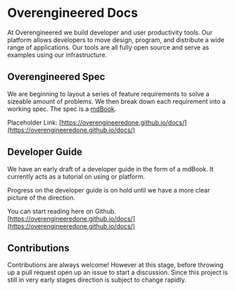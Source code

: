 # Overengineered Docs

At Overengineered we build developer and user productivity tools. Our
platform allows developers to move design, program, and distribute a wide range
of applications. Our tools are all fully open source and serve as examples
using our infrastructure.

## Overengineered Spec

We are beginning to layout a series of feature requirements to solve a sizeable
amount of problems. We then break down each requirement into a working spec.
The spec is a [mdBook](https://rust-lang.github.io/mdBook/index.html).

Placeholder Link:
[https://overengineeredone.github.io/docs/](https://overengineeredone.github.io/docs/)

## Developer Guide

We have an early draft of a developer guide in the form of a
mdBook. It currently acts as a tutorial on using or platform.

Progress on the developer guide is on hold until we have a more clear picture
of the direction.

You can start reading here on Github.
[https://overengineeredone.github.io/docs/](https://overengineeredone.github.io/docs/)

## Contributions

Contributions are always welcome! However at this stage, before
throwing up a pull request open up an issue to start a discussion.
Since this project is still in very early stages direction is subject
to change rapidly.
